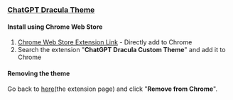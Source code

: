 ### [ChatGPT Dracula Theme](https://chromewebstore.google.com/detail/chatgpt-dracula-custom-th/ocmahjmcabkidkpmfhdiipnaajlmkfba)

#### Install using Chrome Web Store

1. [Chrome Web Store Extension Link](https://chromewebstore.google.com/detail/chatgpt-dracula-custom-th/ocmahjmcabkidkpmfhdiipnaajlmkfba) - Directly add to Chrome
2. Search the extension "**ChatGPT Dracula Custom Theme**" and add it to Chrome

#### Removing the theme

Go back to [here](https://chromewebstore.google.com/detail/chatgpt-dracula-custom-th/ocmahjmcabkidkpmfhdiipnaajlmkfba)(the extension page) and click "**Remove from Chrome**".
